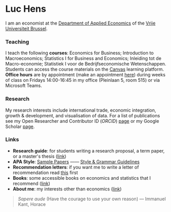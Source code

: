 # Luc Hens

I am an economist at the  [Department of Applied Economics](http://research.vub.ac.be/applied-economics) of the [Vrije Universiteit Brussel](http://www.vub.ac.be).

### Teaching
I teach the following **courses**: Economics for Business; Introduction to Macroeconomics; Statistics I for Business and Economics; Inleiding tot de Macro-economie; Statistiek I voor de Bedrijfseconomische Wetenschappen. Students can access the course materials on the [Canvas](https://canvas.vub.be/) learning platform. **Office hours** are by appointment (make an appointment [here](https://calendly.com/luc-hens/)) during weeks of class on Fridays 14:00-16:45 in my office (Pleinlaan 5, room 515) or via Microsoft Teams. 
        
### Research
My research interests include international trade, economic integration, growth &amp; development, and visualisation of data. For a list of publications see my Open Researcher and Contributor ID (*ORCID*) [page](https://orcid.org/0000-0003-4881-9317) or my Google Scholar [page](https://scholar.google.com/citations?user=x_S_UmwAAAAJ&hl=en).

### Links
* **Research guide**: for students writing a research proposal, a term paper, or a master's thesis ([link](guide.html))
* **APA Style**:  [Sample Papers](https://apastyle.apa.org/style-grammar-guidelines/paper-format/sample-papers)  &mdash;&mdash; [Style &amp; Grammar Guidelines](https://apastyle.apa.org/style-grammar-guidelines)
* **Recommendation letters**: if you want me to write a letter of recommendation read [this](recommendation.html) first 
* **Books**: some accessible books on economics and statistics that I recommend  ([link](book-recommendations.html))
* **About me**: my interests other than economics ([link](about-me.html))

> *Sapere aude* (Have the courage to use your own reason) &mdash; Immanuel Kant,  Horace
